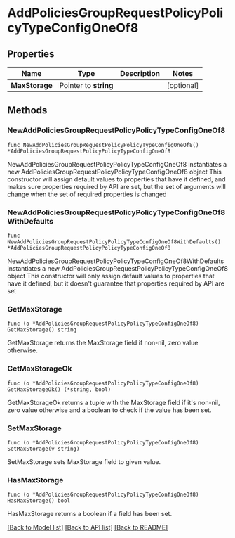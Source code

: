 # AddPoliciesGroupRequestPolicyPolicyTypeConfigOneOf8

## Properties

Name | Type | Description | Notes
------------ | ------------- | ------------- | -------------
**MaxStorage** | Pointer to **string** |  | [optional] 

## Methods

### NewAddPoliciesGroupRequestPolicyPolicyTypeConfigOneOf8

`func NewAddPoliciesGroupRequestPolicyPolicyTypeConfigOneOf8() *AddPoliciesGroupRequestPolicyPolicyTypeConfigOneOf8`

NewAddPoliciesGroupRequestPolicyPolicyTypeConfigOneOf8 instantiates a new AddPoliciesGroupRequestPolicyPolicyTypeConfigOneOf8 object
This constructor will assign default values to properties that have it defined,
and makes sure properties required by API are set, but the set of arguments
will change when the set of required properties is changed

### NewAddPoliciesGroupRequestPolicyPolicyTypeConfigOneOf8WithDefaults

`func NewAddPoliciesGroupRequestPolicyPolicyTypeConfigOneOf8WithDefaults() *AddPoliciesGroupRequestPolicyPolicyTypeConfigOneOf8`

NewAddPoliciesGroupRequestPolicyPolicyTypeConfigOneOf8WithDefaults instantiates a new AddPoliciesGroupRequestPolicyPolicyTypeConfigOneOf8 object
This constructor will only assign default values to properties that have it defined,
but it doesn't guarantee that properties required by API are set

### GetMaxStorage

`func (o *AddPoliciesGroupRequestPolicyPolicyTypeConfigOneOf8) GetMaxStorage() string`

GetMaxStorage returns the MaxStorage field if non-nil, zero value otherwise.

### GetMaxStorageOk

`func (o *AddPoliciesGroupRequestPolicyPolicyTypeConfigOneOf8) GetMaxStorageOk() (*string, bool)`

GetMaxStorageOk returns a tuple with the MaxStorage field if it's non-nil, zero value otherwise
and a boolean to check if the value has been set.

### SetMaxStorage

`func (o *AddPoliciesGroupRequestPolicyPolicyTypeConfigOneOf8) SetMaxStorage(v string)`

SetMaxStorage sets MaxStorage field to given value.

### HasMaxStorage

`func (o *AddPoliciesGroupRequestPolicyPolicyTypeConfigOneOf8) HasMaxStorage() bool`

HasMaxStorage returns a boolean if a field has been set.


[[Back to Model list]](../README.md#documentation-for-models) [[Back to API list]](../README.md#documentation-for-api-endpoints) [[Back to README]](../README.md)


